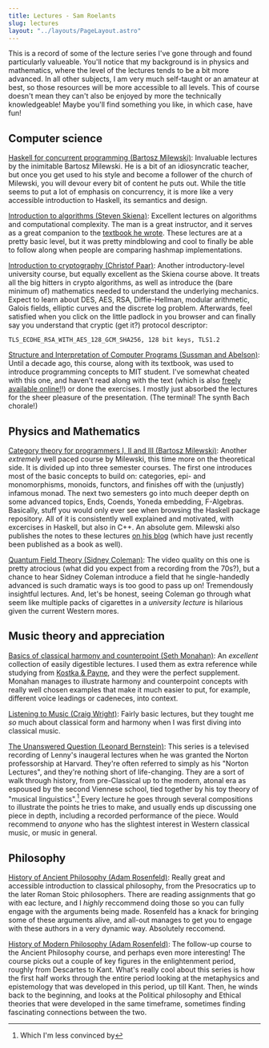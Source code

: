 ```yaml
---
title: Lectures - Sam Roelants
slug: lectures
layout: "../layouts/PageLayout.astro"
---
```

This is a record of some of the lecture series I've gone through and found
particularly valueable. You'll notice that my background is in physics and
mathematics, where the level of the lectures tends to be a bit more advanced.
In all other subjects, I am very much self-taught or an amateur at best, so
those resources will be more accessible to all levels. This of course doesn't 
mean they can't also be enjoyed by more the technically knowledgeable! 
Maybe you'll find something you like, in which case, have fun!

## Computer science
[Haskell for concurrent programming (Bartosz Milewski)](https://youtu.be/N6sOMGYsvFA): Invaluable
lectures by the inimitable Bartosz Milewski. He is a bit of an idiosyncratic
teacher, but once you get used to his style and become a follower of the church
of Milewski, you will devour every bit of content he puts out. While the
title seems to put a lot of emphasis on concurrency, it is more like a very
accessible introduction to Haskell, its semantics and design.

[Introduction to algorithms (Steven Skiena)](https://www.youtube.com/playlist?list=PL6jzv-WeF3aFOUhz5YmRHp_AhNZblosLp): Excellent
lectures on algorithms and computational complexity. The man is a great
instructor, and it serves as a great companion to the [textbook he wrote](https://www.amazon.com/Algorithm-Design-Manual-Steven-Skiena/dp/1849967202).
These lectures are at a pretty basic level, but it was pretty mindblowing and
cool to finally be able to follow along when people are comparing hashmap 
implementations.

[Introduction to cryptography (Christof Paar)](https://www.youtube.com/channel/UC1usFRN4LCMcfIV7UjHNuQg/videos):
Another introductory-level university course, but equally excellent as the
Skiena course above. It treats all the big hitters in crypto algorithms, as well
as introduce the (bare minimum of) mathematics needed to understand the 
underlying mechanics. Expect to learn about DES, AES, RSA, Diffie-Hellman,
modular arithmetic, Galois fields, elliptic curves and the discrete log problem.
Afterwards, feel satisfied when you click on the little padlock in you
browser and can finally say you understand that cryptic (get it?) protocol 
descriptor: 

```
TLS_ECDHE_RSA_WITH_AES_128_GCM_SHA256, 128 bit keys, TLS1.2
```

[Structure and Interpretation of Computer Programs (Sussman and Abelson)](https://www.youtube.com/playlist?list=PLE18841CABEA24090): Until a decade ago, this course, along with its 
textbook, was used to introduce programming concepts to MIT student. I've 
somewhat cheated with this one, and haven't read along with the text (which is
also [freely available online!](https://web.mit.edu/alexmv/6.037/sicp.pdf)!) or
done the exercises. I mostly just absorbed the lectures for the sheer pleasure
of the presentation. (The terminal! The synth Bach chorale!)

## Physics and Mathematics
[Category theory for programmers I, II and III (Bartosz Milewski)](https://www.youtube.com/playlist?list=PLbgaMIhjbmEnaH_LTkxLI7FMa2HsnawM_):
Another _extremely_ well paced course by Milewski, this time more on the 
theoretical side. It is divided up into three semester courses. The first one
introduces most of the basic concepts to build on: categories, epi- and 
monomorphisms, monoids, functors, and finishes off with the (unjustly) infamous
monad. The next two semesters go into much deeper depth on some advanced topics,
Ends, Coends, Yoneda embedding, F-Algebras. Basically, stuff you would only 
ever see when browsing the Haskell package repository. All of it is consistently
well explained and motivated, with excercises in Haskell, but also in C++. An
absolute gem. Milewski also publishes the notes to these lectures 
[on his blog](https://bartoszmilewski.com/2014/10/28/category-theory-for-programmers-the-preface/)
(which have just recently been published as a book as well).

[Quantum Field Theory (Sidney Coleman)](https://www.youtube.com/playlist?list=PLhsb6tmzSpiwrZuDMyweABm7FShZu3YUv):
The video quality on this one is pretty atrocious (what did you expect from a
recording from the 70s?), but a chance to hear Sidney Coleman introduce a field
that he single-handedly advanced is such dramatic ways is too good to pass up 
on! Tremendously insightful lectures. And, let's be honest, seeing Coleman go
through what seem like multiple packs of cigarettes in a _university lecture_ is
hilarious given the current Western mores.

## Music theory and appreciation
[Basics of classical harmony and counterpoint (Seth Monahan)](https://www.youtube.com/playlist?list=UU6X9nEsddMpYNyxr3ZckjLg): An _excellent_ collection of easily digestible lectures. I used them
as extra reference while studying from [Kostka & Payne](https://www.amazon.com/Tonal-Harmony-Stefan-Kostka/dp/125944709X), and they were the perfect supplement. Monahan manages to illustrate 
harmony and counterpoint concepts with really well chosen examples that make it
much easier to put, for example, different voice leadings or cadeneces, into
context.

[Listening to Music (Craig Wright)](https://www.youtube.com/playlist?list=PLh9mgdi4rNezhx8YiGIV8I22ICSuzslja):
Fairly basic lectures, but they tought me _so_ much about classical form and
harmony when I was first diving into classical music. 

[The Unanswered Question (Leonard Bernstein)](https://www.youtube.com/playlist?list=PLFjonLo8gYHIXC35K4Ujrbu6XHchNDCv9): This series is a televised recording of Lenny's inaugeral lectures when 
he was granted the Norton professorship at Harvard. They're often referred to 
simply as his "Norton Lectures", and they're nothing short of life-changing. 
They are a sort of walk through history, from pre-Classical up to the modern,
atonal era as espoused by the second Viennese school, tied together by his toy 
theory of "musical linguistics".[^1]
Every lecture he goes through several compositions to illustrate the points he
tries to make, and usually ends up discussing one piece in depth, including a 
recorded performance of the piece. Would recommend to _anyone_ who has the 
slightest interest in Western classical music, or music in general.

## Philosophy
[History of Ancient Philosophy (Adam Rosenfeld)](https://www.youtube.com/playlist?list=PLSvsx8116eZjRuC0qaZ5UEhybCsYpA-1j): Really great and accessible introduction to classical philosophy,
from the Presocratics up to the later Roman Stoic philosophers. There are
reading assignments that go with eac lecture, and I _highly_ reccommend doing 
those so you can fully engage with the arguments being made. Rosenfeld has a 
knack for bringing some of these arguments alive, and all-out manages to get you
to engage with these authors in a very dynamic way. Absolutely reccomend.

[History of Modern Philosophy (Adam Rosenfeld)](https://www.youtube.com/playlist?list=PLSvsx8116eZh0pddUx2fGGXceexj0VHjb): The follow-up course to the Ancient Philosophy course, and perhaps
even more interesting! The course picks out a couple of key figures in the 
enlightenment period, roughly from Descartes to Kant. What's really cool about
this series is how the first half works through the entire period looking at the
metaphysics and epistemology that was developed in this period, up till Kant.
Then, he winds back to the beginning, and looks at the Political philosophy and
Ethical theories that were developed in the same timeframe, sometimes finding
fascinating connections between the two.

[^1]: Which I'm less convinced by
